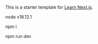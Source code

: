This is a starter template for [Learn Next.js](https://nextjs.org/learn).

node v18.12.1

npm i

npm run dev
